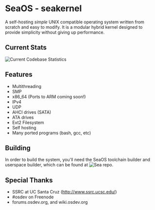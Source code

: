 SeaOS - seakernel
=================

A self-hosting *simple* UNIX compatible operating system written from scratch and easy to modify. It is a modular hybrid kernel designed to provide simplicity without giving up performance.

Current Stats
-------------
![Current Codebase Statistics](https://googoo-16.ssrc.ucsc.edu/stats.png)

Features
--------
* Multithreading
* SMP
* x86\_64 (Ports to ARM coming soon!)
* IPv4
* UDP
* AHCI drives (SATA)
* ATA drives
* Ext2 Filesystem
* Self hosting
* Many ported programs (bash, gcc, etc)

Building
--------
In order to build the system, you'll need the SeaOS toolchain builder and userspace builder, 
which can be found at ![Sea repo](http://github.com/dbittman/sea).

Special Thanks
--------------
* SSRC at UC Santa Cruz (http://www.ssrc.ucsc.edu/)
* \#osdev on Freenode
* forums.osdev.org, and wiki.osdev.org
